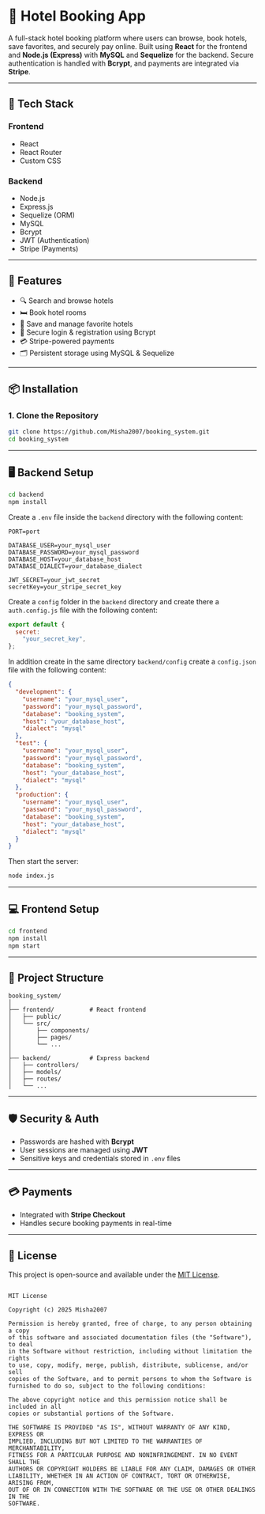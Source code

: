 
# 🏨 Hotel Booking App

A full-stack hotel booking platform where users can browse, book hotels, save favorites, and securely pay online. Built using **React** for the frontend and **Node.js (Express)** with **MySQL** and **Sequelize** for the backend. Secure authentication is handled with **Bcrypt**, and payments are integrated via **Stripe**.

---

## 🔧 Tech Stack

### Frontend
- React
- React Router
- Custom CSS

### Backend
- Node.js
- Express.js
- Sequelize (ORM)
- MySQL
- Bcrypt
- JWT (Authentication)
- Stripe (Payments)

---

## 🚀 Features

- 🔍 Search and browse hotels
- 🛏️ Book hotel rooms
- 💖 Save and manage favorite hotels
- 🔐 Secure login & registration using Bcrypt
- 💳 Stripe-powered payments
- 🗂️ Persistent storage using MySQL & Sequelize

---

## 📦 Installation

### 1. Clone the Repository

```bash
git clone https://github.com/Misha2007/booking_system.git
cd booking_system
````

---

## 🖥️ Backend Setup

```bash
cd backend
npm install
```

Create a `.env` file inside the `backend` directory with the following content:

```env
PORT=port

DATABASE_USER=your_mysql_user
DATABASE_PASSWORD=your_mysql_password
DATABASE_HOST=your_database_host
DATABASE_DIALECT=your_database_dialect

JWT_SECRET=your_jwt_secret
secretKey=your_stripe_secret_key
```

Create a `config` folder in the `backend` directory and create there a `auth.config.js`  file with the following content:

```auth.config.js
export default {
  secret:
    "your_secret_key",
};
```

In addition create in the same directory `backend/config` create a `config.json` file with the following content:

```config.json
{
  "development": {
    "username": "your_mysql_user",
    "password": "your_mysql_password",
    "database": "booking_system",
    "host": "your_database_host",
    "dialect": "mysql"
  },
  "test": {
    "username": "your_mysql_user",
    "password": "your_mysql_password",
    "database": "booking_system",
    "host": "your_database_host",
    "dialect": "mysql"
  },
  "production": {
    "username": "your_mysql_user",
    "password": "your_mysql_password",
    "database": "booking_system",
    "host": "your_database_host",
    "dialect": "mysql"
  }
}
```


Then start the server:

```bash
node index.js
```

---

## 💻 Frontend Setup

```bash
cd frontend
npm install
npm start
```

---

## 📁 Project Structure

```
booking_system/
│
├── frontend/          # React frontend
│   ├── public/
│   └── src/
│       ├── components/
│       ├── pages/
│       └── ...
│
├── backend/           # Express backend
│   ├── controllers/
│   ├── models/
│   ├── routes/
│   └── ...
```

---

## 🛡️ Security & Auth

* Passwords are hashed with **Bcrypt**
* User sessions are managed using **JWT**
* Sensitive keys and credentials stored in `.env` files

---

## 💳 Payments

* Integrated with **Stripe Checkout**
* Handles secure booking payments in real-time

---

## 📌 License

This project is open-source and available under the [MIT License](LICENSE).

```

MIT License

Copyright (c) 2025 Misha2007

Permission is hereby granted, free of charge, to any person obtaining a copy
of this software and associated documentation files (the "Software"), to deal
in the Software without restriction, including without limitation the rights
to use, copy, modify, merge, publish, distribute, sublicense, and/or sell
copies of the Software, and to permit persons to whom the Software is
furnished to do so, subject to the following conditions:

The above copyright notice and this permission notice shall be included in all
copies or substantial portions of the Software.

THE SOFTWARE IS PROVIDED "AS IS", WITHOUT WARRANTY OF ANY KIND, EXPRESS OR
IMPLIED, INCLUDING BUT NOT LIMITED TO THE WARRANTIES OF MERCHANTABILITY,
FITNESS FOR A PARTICULAR PURPOSE AND NONINFRINGEMENT. IN NO EVENT SHALL THE
AUTHORS OR COPYRIGHT HOLDERS BE LIABLE FOR ANY CLAIM, DAMAGES OR OTHER
LIABILITY, WHETHER IN AN ACTION OF CONTRACT, TORT OR OTHERWISE, ARISING FROM,
OUT OF OR IN CONNECTION WITH THE SOFTWARE OR THE USE OR OTHER DEALINGS IN THE
SOFTWARE.

```
